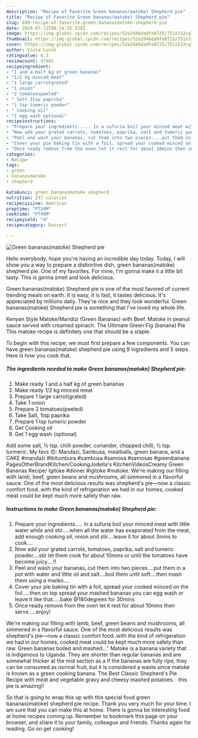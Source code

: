 ```yaml
---
description: "Recipe of Favorite Green bananas(matoke) Shepherd pie"
title: "Recipe of Favorite Green bananas(matoke) Shepherd pie"
slug: 699-recipe-of-favorite-green-bananasmatoke-shepherd-pie
date: 2020-07-12T00:14:55.538Z
image: https://img-global.cpcdn.com/recipes/52e2d46da9fe0725/751x532cq70/green-bananasmatoke-shepherd-pie-recipe-main-photo.jpg
thumbnail: https://img-global.cpcdn.com/recipes/52e2d46da9fe0725/751x532cq70/green-bananasmatoke-shepherd-pie-recipe-main-photo.jpg
cover: https://img-global.cpcdn.com/recipes/52e2d46da9fe0725/751x532cq70/green-bananasmatoke-shepherd-pie-recipe-main-photo.jpg
author: Viola Lynch
ratingvalue: 4.3
reviewcount: 47992
recipeingredient:
- "1 and a half kg of green bananas"
- "1/2 kg minced meat"
- "1 large carrotgrated"
- "1 onion"
- "2 tomatoespeeled"
- " Salt 1tsp paprika"
- "1 tsp tumeric powder"
- " Cooking oil"
- "1 egg wash optional"
recipeinstructions:
- "Prepare your ingredients..... In a sufuria boil your minced meat with little water while and stir.....when all the water has evaporated from the meat, add enough cooking oil, onion and stir....leave it for about 3mins to cook...."
- "Now add your grated carrots, tomatoes, paprika, salt and tumeric powder....stir let them cook for about 10mins or until the tomatoes have become juicy....!!"
- "Peel and wash your bananas, cut them into two pieces....put them in a pot with water and little oil and salt....boil them until soft....then mash them using a mwiko...."
- "Cover your pie baking tin with a foil, spread your cooked minced on the foil.....then on top spread your mashed bananas you can egg wash or leave it like that.....bake @180degrees for 30mins"
- "Once ready remove from the oven let it rest for about 10mins then serve.....enjoy!"
categories:
- Recipe
tags:
- green
- bananasmatoke
- shepherd

katakunci: green bananasmatoke shepherd 
nutrition: 237 calories
recipecuisine: American
preptime: "PT24M"
cooktime: "PT49M"
recipeyield: "4"
recipecategory: Dessert

---
```



![Green bananas(matoke) Shepherd pie](https://img-global.cpcdn.com/recipes/52e2d46da9fe0725/751x532cq70/green-bananasmatoke-shepherd-pie-recipe-main-photo.jpg)

Hello everybody, hope you're having an incredible day today. Today, I will show you a way to prepare a distinctive dish, green bananas(matoke) shepherd pie. One of my favorites. For mine, I'm gonna make it a little bit tasty. This is gonna smell and look delicious.

Green bananas(matoke) Shepherd pie is one of the most favored of current trending meals on earth. It is easy, it is fast, it tastes delicious. It's appreciated by millions daily. They're nice and they look wonderful. Green bananas(matoke) Shepherd pie is something that I've loved my whole life.

Kenyan Style Matoke/Mandizi (Green Bananas) with Beef. Matoke in peanut sauce served with creamed spinach. The Ultimate Green Fig (banana) Pie This matoke recipe is definitely one that should be a staple.


To begin with this recipe, we must first prepare a few components. You can have green bananas(matoke) shepherd pie using 9 ingredients and 5 steps. Here is how you cook that.

<!--inarticleads1-->

##### The ingredients needed to make Green bananas(matoke) Shepherd pie:

1. Make ready 1 and a half kg of green bananas
1. Make ready 1/2 kg minced meat
1. Prepare 1 large carrot(grated)
1. Take 1 onion
1. Prepare 2 tomatoes(peeled)
1. Take  Salt, 1tsp paprika
1. Prepare 1 tsp tumeric powder
1. Get  Cooking oil
1. Get 1 egg wash (optional)


Add some salt, ½ tsp. chilli powder, coriander, chopped chilli, ½ tsp. turmeric. My favs 😍: Mandazi, Sambusa, meatballs, green banana, and a CAKE #mandazi #ibitumbura #sambusa #samosa #samosas #greenbanana PagesOtherBrandKitchen/CookingJodella&#39;s KitchenVideosCreamy Green Bananas Recipe/ Igitoke #dinner #igitoke #matoke. We&#39;re making our filling with lamb, beef, green beans and mushrooms, all simmered in a flavorful sauce. One of the most delicious results was shepherd&#39;s pie­—now a classic comfort food..with the kind of refrigeration we had in our homes, cooked meat could be kept much more safely than raw. 

<!--inarticleads2-->

##### Instructions to make Green bananas(matoke) Shepherd pie:

1. Prepare your ingredients..... In a sufuria boil your minced meat with little water while and stir.....when all the water has evaporated from the meat, add enough cooking oil, onion and stir....leave it for about 3mins to cook....
1. Now add your grated carrots, tomatoes, paprika, salt and tumeric powder....stir let them cook for about 10mins or until the tomatoes have become juicy....!!
1. Peel and wash your bananas, cut them into two pieces....put them in a pot with water and little oil and salt....boil them until soft....then mash them using a mwiko....
1. Cover your pie baking tin with a foil, spread your cooked minced on the foil.....then on top spread your mashed bananas you can egg wash or leave it like that.....bake @180degrees for 30mins
1. Once ready remove from the oven let it rest for about 10mins then serve.....enjoy!


We&#39;re making our filling with lamb, beef, green beans and mushrooms, all simmered in a flavorful sauce. One of the most delicious results was shepherd&#39;s pie­—now a classic comfort food..with the kind of refrigeration we had in our homes, cooked meat could be kept much more safely than raw. Green bananas boiled and mashed…&#34; Matoke is a banana variety that is indigenous to Uganda. They are shorter than regular bananas and are somewhat thicker at the mid section as a If the bananas are fully ripe, they can be consumed as normal fruit, but it is considered a waste since matoke is known as a green cooking banana. The Best Classic Shepherd&#39;s Pie Recipe with meat and vegetable gravy and cheesy mashed potatoes. · this pie is amazing!! 

So that is going to wrap this up with this special food green bananas(matoke) shepherd pie recipe. Thank you very much for your time. I am sure that you can make this at home. There is gonna be interesting food at home recipes coming up. Remember to bookmark this page on your browser, and share it to your family, colleague and friends. Thanks again for reading. Go on get cooking!

